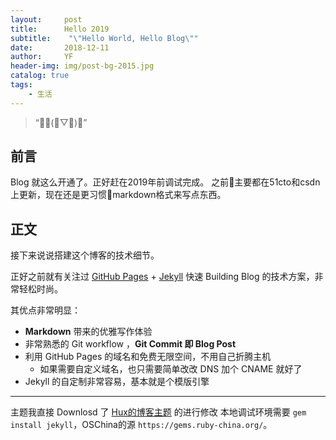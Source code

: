 ```yaml
---
layout:     post
title:      Hello 2019
subtitle:    "\"Hello World, Hello Blog\""
date:       2018-12-11
author:     YF
header-img: img/post-bg-2015.jpg
catalog: true
tags:
    - 生活
---
```


> “╮(╯▽╰)╭”


## 前言

Blog 就这么开通了。正好赶在2019年前调试完成。
之前主要都在51cto和csdn上更新，现在还是更习惯markdown格式来写点东西。

## 正文

接下来说说搭建这个博客的技术细节。  

正好之前就有关注过 [GitHub Pages](https://pages.github.com/) + [Jekyll](http://jekyllrb.com/) 快速 Building Blog 的技术方案，非常轻松时尚。

其优点非常明显：

* **Markdown** 带来的优雅写作体验
* 非常熟悉的 Git workflow ，**Git Commit 即 Blog Post**
* 利用 GitHub Pages 的域名和免费无限空间，不用自己折腾主机
	* 如果需要自定义域名，也只需要简单改改 DNS 加个 CNAME 就好了 
* Jekyll 的自定制非常容易，基本就是个模版引擎



---


主题我直接 Downlosd 了 [Hux的博客主题](https://huangxuan.me/) 的进行修改
本地调试环境需要 `gem install jekyll`，OSChina的源 `https://gems.ruby-china.org/`。





